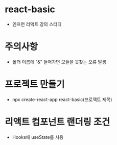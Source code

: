 # react-basic
- 인프런 리액트 강의 스터디 

# 주의사항 
- 폴더 이름에 "&" 들어가면 모듈을 못찾는 오류 발생 

# 프로젝트 만들기 
- npx create-react-app react-basic(프로젝트 제목)

# 리액트 컴포넌트 랜더링 조건
- Hooks에 useState를 사용


